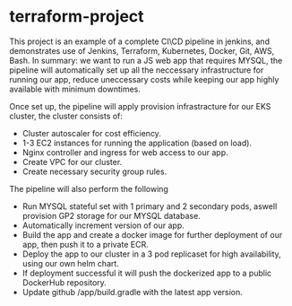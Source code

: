 # terraform-project

This project is an example of a complete CI\CD pipeline in jenkins, and demonstrates use of Jenkins, Terraform, Kubernetes, Docker, Git, AWS, Bash.
In summary: we want to run a JS web app that requires MYSQL, the pipeline will automatically set up all the neccessary infrastructure for running our app,
reduce uneccessary costs while keeping our app highly available with minimum downtimes.

Once set up, the pipeline will apply provision infrastracture for our EKS cluster, the cluster consists of:
 - Cluster autoscaler for cost efficiency. 
 - 1-3 EC2 instances for running the application (based on load).
 - Nginx controller and ingress for web access to our app. 
 - Create VPC for our cluster.
 - Create necessary security group rules.

The pipeline will also perform the following
 - Run MYSQL stateful set with 1 primary and 2 secondary pods, aswell provision GP2 storage for our MYSQL database.
 - Automatically increment version of our app.
 - Build the app and create a docker image for further deployment of our app, then push it to a private ECR.
 - Deploy the app to our cluster in a 3 pod replicaset for high availability, using our own helm chart.
 - If deployment successful it will push the dockerized app to a public DockerHub repository.
 - Update github /app/build.gradle with the latest app version.
 
 
 
